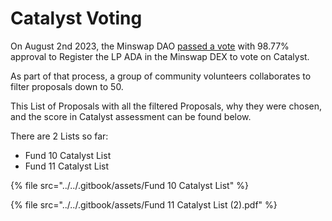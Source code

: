# Catalyst Voting

On August 2nd 2023, the Minswap DAO [passed a vote](https://app.minswap.org/gov/09c5399f1cc0291e3b7e17a8d4fd017054bf395fd7fa0a07d410c1f50606a3be) with 98.77% approval to Register the LP ADA in the Minswap DEX to vote on Catalyst.

As part of that process, a group of community volunteers collaborates to filter proposals down to 50.

This List of Proposals with all the filtered Proposals, why they were chosen, and the score in Catalyst assessment can be found below.

There are 2 Lists so far:

* Fund 10 Catalyst List
* Fund 11 Catalyst List

{% file src="../../.gitbook/assets/Fund 10 Catalyst List" %}

{% file src="../../.gitbook/assets/Fund 11 Catalyst List (2).pdf" %}
